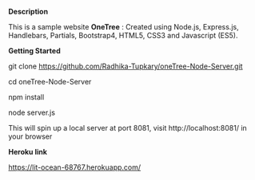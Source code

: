 **Description**

This is a sample website **OneTree** : Created using Node.js, Express.js, Handlebars, Partials, Bootstrap4, HTML5, CSS3 and Javascript (ES5).

**Getting Started**

git clone https://github.com/Radhika-Tupkary/oneTree-Node-Server.git

cd oneTree-Node-Server

npm install

node server.js

This will spin up a local server at port 8081, visit http://localhost:8081/ in your browser

**Heroku link**

https://lit-ocean-68767.herokuapp.com/
